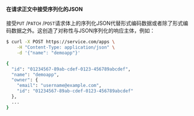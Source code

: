 #### 在请求正文中接受序列化的JSON

接受`PUT` /`PATCH` /`POST`请求​​体上的序列化JSON代替形式编码数据或者除了形式编码数据之外。这创造了对称性与JSON序列化的响应主体，例如：

```bash
$ curl -X POST https://service.com/apps \
    -H "Content-Type: application/json" \
    -d '{"name": "demoapp"}'

{
  "id": "01234567-89ab-cdef-0123-456789abcdef",
  "name": "demoapp",
  "owner": {
    "email": "username@example.com",
    "id": "01234567-89ab-cdef-0123-456789abcdef"
  },
  ...
}
```
